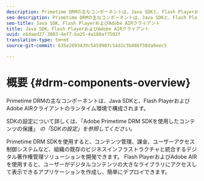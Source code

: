 ```yaml
---
description: Primetime DRMの主なコンポーネントは、Java SDKと、Flash PlayerおよびAdobe AIRクライアントのランタイム環境で構成されます。
seo-description: Primetime DRMの主なコンポーネントは、Java SDKと、Flash PlayerおよびAdobe AIRクライアントのランタイム環境で構成されます。
seo-title: Java SDK、Flash PlayerおよびAdobe AIRクライアント
title: Java SDK、Flash PlayerおよびAdobe AIRクライアント
uuid: e6daed27-3803-4ef7-ba25-4a180af7502f
translation-type: tm+mt
source-git-commit: 635e2893439c5459907c54d2c3bd86f58da0eec5

---
```



# 概要 {#drm-components-overview}

Primetime DRMの主なコンポーネントは、Java SDKと、Flash PlayerおよびAdobe AIRクライアントのランタイム環境で構成されます。

SDKの設定について詳しくは、「Adobe Primetime DRM SDKを使用したコンテンツの保護」 *の「SDKの設定」を参照してください。*

Primetime DRM SDKを使用すると、コンテンツ管理、課金、ユーザーアクセス制御システムなど、組織の既存のビジネスインフラストラクチャと統合するデジタル著作権管理ソリューションを開発できます。 Flash PlayerおよびAdobe AIRを使用すると、ユーザーがデジタルコンテンツの大きなライブラリにアクセスして表示できるアプリケーションを作成し、簡単にデプロイできます。
